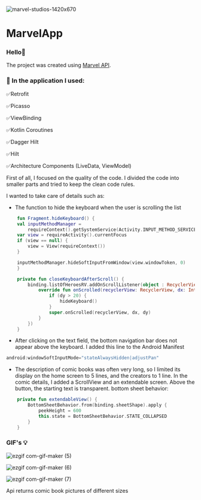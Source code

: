 
![marvel-studios-1420x670](https://user-images.githubusercontent.com/75734211/119407049-f5a8a380-bce3-11eb-9400-dada8041d744.jpg)


# MarvelApp

### Hello👋
The project was created using [Marvel API](https://developer.marvel.com/). 

### :hammer: In the application I used:

:white_check_mark:Retrofit

:white_check_mark:Picasso

:white_check_mark:ViewBinding

:white_check_mark:Kotlin Coroutines

:white_check_mark:Dagger Hilt

:white_check_mark:Hilt

:white_check_mark:Architecture Components (LiveData, ViewModel)


First of all, I focused on the quality of the code. I divided the code into smaller parts and tried to keep the clean code rules.

I wanted to take care of details such as:

* The function to hide the keyboard when the user is scrolling the list

```Kotlin
    fun Fragment.hideKeyboard() {
    val inputMethodManager =
        requireContext().getSystemService(Activity.INPUT_METHOD_SERVICE) as InputMethodManager
    var view = requireActivity().currentFocus
    if (view == null) {
        view = View(requireContext())
    }

    inputMethodManager.hideSoftInputFromWindow(view.windowToken, 0)
    }
```

```Kotlin
    private fun closeKeyboardAfterScroll() {
        binding.listOfHeroesRV.addOnScrollListener(object : RecyclerView.OnScrollListener() {
            override fun onScrolled(recyclerView: RecyclerView, dx: Int, dy: Int) {
                if (dy > 20) {
                    hideKeyboard()
                }
                super.onScrolled(recyclerView, dx, dy)
            }
        })
    }
```

* After clicking on the text field, the bottom navigation bar does not appear above the keyboard. I added this line to the Android Manifest

```Kotlin
android:windowSoftInputMode="stateAlwaysHidden|adjustPan"
```

* The description of comic books was often very long, so I limited its display on the home screen to 5 lines, and the creators to 1 line. 
In the comic details, I added a ScrollView and an extendable screen. Above the button, the starting text is transparent. 
bottom sheet behavior:

```Kotlin
    private fun extendableView() {
        BottomSheetBehavior.from(binding.sheetShape).apply {
            peekHeight = 600
            this.state = BottomSheetBehavior.STATE_COLLAPSED
        }
    }
```
### GIF's 💡
![ezgif com-gif-maker (5)](https://user-images.githubusercontent.com/75754448/119700970-27407c80-be54-11eb-8e87-7ca658b58486.gif)

![ezgif com-gif-maker (6)](https://user-images.githubusercontent.com/75754448/119701332-843c3280-be54-11eb-8734-8f36b3162f6e.gif)

![ezgif com-gif-maker (7)](https://user-images.githubusercontent.com/75754448/119701809-0fb5c380-be55-11eb-8ac4-12d85af36e74.gif)

Api returns comic book pictures of different sizes
